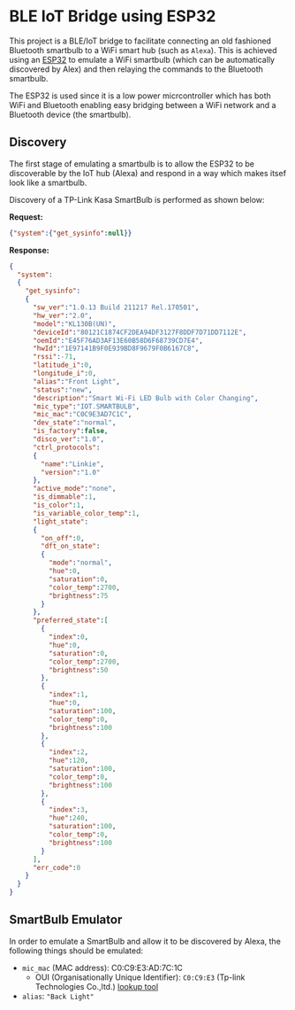# BLE IoT Bridge using ESP32
This project is a BLE/IoT bridge to facilitate connecting an old fashioned Bluetooth smartbulb to a WiFi smart hub (such as `Alexa`).
This is achieved using an [ESP32](https://docs.espressif.com/projects/esp-idf/en/latest/esp32/hw-reference/esp32/get-started-pico-kit-1.html)
to emulate a WiFi smartbulb (which can be automatically discovered by Alex) and then relaying the commands to the Bluetooth smartbulb.

The ESP32 is used since it is a low power micrcontroller which has both WiFi and Bluetooth enabling easy bridging between a WiFi network
and a Bluetooth device (the smartbulb).

## Discovery
The first stage of emulating a smartbulb is to allow the ESP32 to be discoverable by the IoT hub (Alexa) and respond in a way which makes
itsef look like a smartbulb.

Discovery of a TP-Link Kasa SmartBulb is performed as shown below:

**Request:**

```json
{"system":{"get_sysinfo":null}}
```

**Response:**

```json
{
  "system":
  {
    "get_sysinfo":
    {
      "sw_ver":"1.0.13 Build 211217 Rel.170501",
      "hw_ver":"2.0",
      "model":"KL130B(UN)",
      "deviceId":"80121C1874CF2DEA94DF3127F8DDF7D71DD7112E",
      "oemId":"E45F76AD3AF13E60B58D6F68739CD7E4",
      "hwId":"1E97141B9F0E939BD8F9679F0B6167C8",
      "rssi":-71,
      "latitude_i":0,
      "longitude_i":0,
      "alias":"Front Light",
      "status":"new",
      "description":"Smart Wi-Fi LED Bulb with Color Changing",
      "mic_type":"IOT.SMARTBULB",
      "mic_mac":"C0C9E3AD7C1C",
      "dev_state":"normal",
      "is_factory":false,
      "disco_ver":"1.0",
      "ctrl_protocols": 
      {
        "name":"Linkie",
        "version":"1.0"
      },
      "active_mode":"none",
      "is_dimmable":1,
      "is_color":1,
      "is_variable_color_temp":1,
      "light_state":
      {
        "on_off":0,
        "dft_on_state":
        {
          "mode":"normal",
          "hue":0,
          "saturation":0,
          "color_temp":2700,
          "brightness":75
        }
      },
      "preferred_state":[
        {
          "index":0,
          "hue":0,
          "saturation":0,
          "color_temp":2700,
          "brightness":50
        },
        {
          "index":1,
          "hue":0,
          "saturation":100,
          "color_temp":0,
          "brightness":100
        },
        {
          "index":2,
          "hue":120,
          "saturation":100,
          "color_temp":0,
          "brightness":100
        },
        {
          "index":3,
          "hue":240,
          "saturation":100,
          "color_temp":0,
          "brightness":100
        }
      ],
      "err_code":0
    }
  }
}
```

## SmartBulb Emulator

In order to emulate a SmartBulb and allow it to be discovered by Alexa, the following things should be emulated:

* `mic_mac` (MAC address): C0:C9:E3:AD:7C:1C
  * OUI (Organisationally Unique Identifier): `C0:C9:E3` (Tp-link Technologies Co.,ltd.) [lookup tool](https://dnschecker.org/mac-lookup.php?query=c0c9e3ad7c1c)
* `alias`: `"Back Light"`

